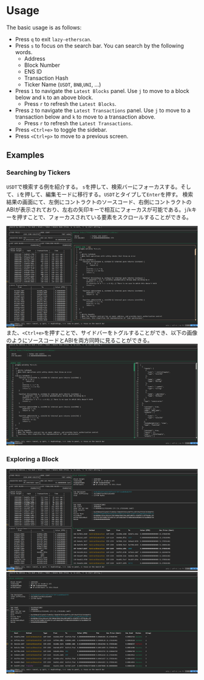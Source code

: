 # Usage
The basic usage is as follows:
- Press `q` to exit `lazy-etherscan`.
- Press `s` to focus on the search bar. You can search by the following words.
    - Address
    - Block Number
    - ENS ID
    - Transaction Hash
    - Ticker Name (`USDT`, `BNB`,`UNI`, ...)
- Press `1` to navigate the `Latest Blocks` panel. Use `j` to move to a block below and `k` to an above block.
    - Press `r` to refresh the `Latest Blocks`.
- Press `2` to navigate the `Latest Transactions` panel. Use `j` to move to a transaction below and `k` to move to a transaction above.
    - Press `r` to refresh the `Latest Transactions`.
- Press `<Ctrl+e>` to toggle the sidebar.
- Press `<Ctrl+p>` to move to a previous screen.

## Examples

### Searching by Tickers
`USDT`で検索する例を紹介する。
`s`を押して、検索バーにフォーカスする。そして、`i`を押して、編集モードに移行する。`USDT`とタイプして`Enter`を押す。
検索結果の画面にて、左側にコントラクトのソースコード、右側にコントラクトのABIが表示されており、左右の矢印キーで相互にフォーカスが可能である。`j`/`k`キーを押すことで、フォーカスされている要素をスクロールすることができる。

![demo](../resources/screenshots/ticker.png)
また、`<Ctrl+e>`を押すことで、サイドバーをトグルすることができ、以下の画像のようにソースコードとABIを両方同時に見ることができる。
![demo](../resources/screenshots/ticker_toggled.png)


### Exploring a Block
![demo](../resources/screenshots/block.png)
![demo](../resources/screenshots/block_toggled.png)
